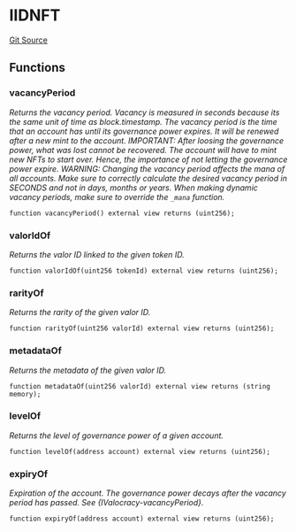 # IIDNFT
[Git Source](https://github.com/w3b3d3v/valocracy-contracts/blob/3c1bb3a5dbf1b0852bacbc7957066c674b876a74/src/interfaces/IIDNFT.sol)


## Functions
### vacancyPeriod

*Returns the vacancy period. Vacancy is measured in seconds because
its the same unit of time as block.timestamp.
The vacancy period is the time that an account has until its governance
power expires. It will be renewed after a new mint to the account.
IMPORTANT: After loosing the governance power, what was lost cannot be
recovered. The account will have to mint new NFTs to start over. Hence,
the importance of not letting the governance power expire.
WARNING: Changing the vacancy period affects the mana of all accounts.
Make sure to correctly calculate the desired vacancy period in SECONDS
and not in days, months or years. When making dynamic vacancy periods,
make sure to override the `_mana` function.*


```solidity
function vacancyPeriod() external view returns (uint256);
```

### valorIdOf

*Returns the valor ID linked to the given token ID.*


```solidity
function valorIdOf(uint256 tokenId) external view returns (uint256);
```

### rarityOf

*Returns the rarity of the given valor ID.*


```solidity
function rarityOf(uint256 valorId) external view returns (uint256);
```

### metadataOf

*Returns the metadata of the given valor ID.*


```solidity
function metadataOf(uint256 valorId) external view returns (string memory);
```

### levelOf

*Returns the level of governance power of a given account.*


```solidity
function levelOf(address account) external view returns (uint256);
```

### expiryOf

*Expiration of the account. The governance power decays after the
vacancy period has passed. See {IValocracy-vacancyPeriod}.*


```solidity
function expiryOf(address account) external view returns (uint256);
```

